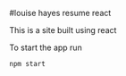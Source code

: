 #louise hayes resume react

This is a site built using react

To start the app run 
```
npm start
```



